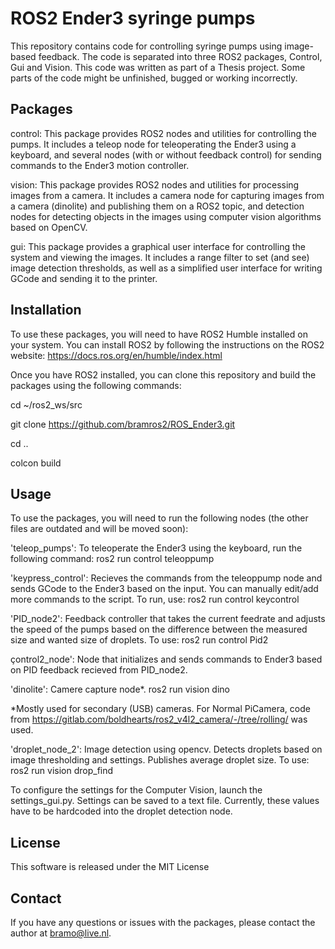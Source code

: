# ROS2 Ender3 syringe pumps

This repository contains code for controlling syringe pumps using image-based feedback. The code is separated into three ROS2 packages, Control, Gui and Vision.
This code was written as part of a Thesis project. Some parts of the code might be unfinished, bugged or working incorrectly. 


## Packages
control: This package provides ROS2 nodes and utilities for controlling the pumps. It includes a teleop node for teleoperating the Ender3 using a keyboard, and several nodes (with or without feedback control) for sending commands to the Ender3 motion controller.

vision: This package provides ROS2 nodes and utilities for processing images from a camera. It includes a camera node for capturing images from a camera (dinolite) and publishing them on a ROS2 topic, and detection nodes for detecting objects in the images using computer vision algorithms based on OpenCV.

gui: This package provides a graphical user interface for controlling the system and viewing the images. It includes a range filter to set (and see) image detection thresholds, as well as a simplified user interface for writing GCode and sending it to the printer.


## Installation
To use these packages, you will need to have ROS2 Humble installed on your system. You can install ROS2 by following the instructions on the ROS2 website: 
https://docs.ros.org/en/humble/index.html

Once you have ROS2 installed, you can clone this repository and build the packages using the following commands:

cd ~/ros2_ws/src

git clone https://github.com/bramros2/ROS_Ender3.git

cd ..

colcon build

## Usage
To use the packages, you will need to run the following nodes (the other files are outdated and will be moved soon):

'teleop_pumps': To teleoperate the Ender3 using the keyboard, run the following command:
ros2 run control teleoppump

'keypress_control': Recieves the commands from the teleoppump node and sends GCode to the Ender3 based on the input. You can manually edit/add more commands to the script. To run, use:
ros2 run control keycontrol

'PID_node2': Feedback controller that takes the current feedrate and adjusts the speed of the pumps based on the difference between the measured size and wanted size of droplets. To use:
ros2 run control Pid2

çontrol2_node': Node that initializes and sends commands to Ender3 based on PID feedback recieved from PID_node2. 

'dinolite': Camere capture node*. 
ros2 run vision dino

*Mostly used for secondary (USB) cameras. For Normal PiCamera, code from https://gitlab.com/boldhearts/ros2_v4l2_camera/-/tree/rolling/ was used.

'droplet_node_2': Image detection using opencv. Detects droplets based on image thresholding and settings. Publishes average droplet size. To use:
ros2 run vision drop_find

To configure the settings for the Computer Vision, launch the settings_gui.py. Settings can be saved to a text file. Currently, these values have to be hardcoded into the droplet detection node. 


## License
This software is released under the MIT License

## Contact
If you have any questions or issues with the packages, please contact the author at bramo@live.nl.
